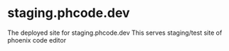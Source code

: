 # staging.phcode.dev
The deployed site for staging.phcode.dev
This serves staging/test site of phoenix code editor
